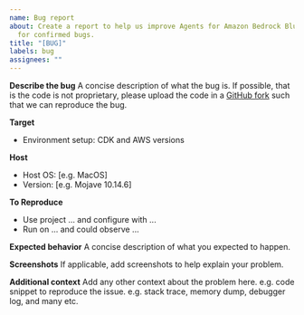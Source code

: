 ```yaml
---
name: Bug report
about: Create a report to help us improve Agents for Amazon Bedrock Blueprint Constructs. This should only be used
  for confirmed bugs.
title: "[BUG]"
labels: bug
assignees: ""
---
```


**Describe the bug**
A concise description of what the bug is. If possible, that is the code is not proprietary, please upload the code in a [GitHub fork](https://docs.github.com/en/get-started/quickstart/fork-a-repo) such that we can reproduce the bug.

**Target**

- Environment setup: CDK and AWS versions

**Host**

- Host OS: [e.g. MacOS]
- Version: [e.g. Mojave 10.14.6]

**To Reproduce**

- Use project ... and configure with ...
- Run on ... and could observe ...

**Expected behavior**
A concise description of what you expected to happen.

**Screenshots**
If applicable, add screenshots to help explain your problem.

**Additional context**
Add any other context about the problem here.
e.g. code snippet to reproduce the issue.
e.g. stack trace, memory dump, debugger log, and many etc.
